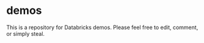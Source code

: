 # demos

This is a repository for Databricks demos.  Please feel free to edit, comment, or simply steal.
